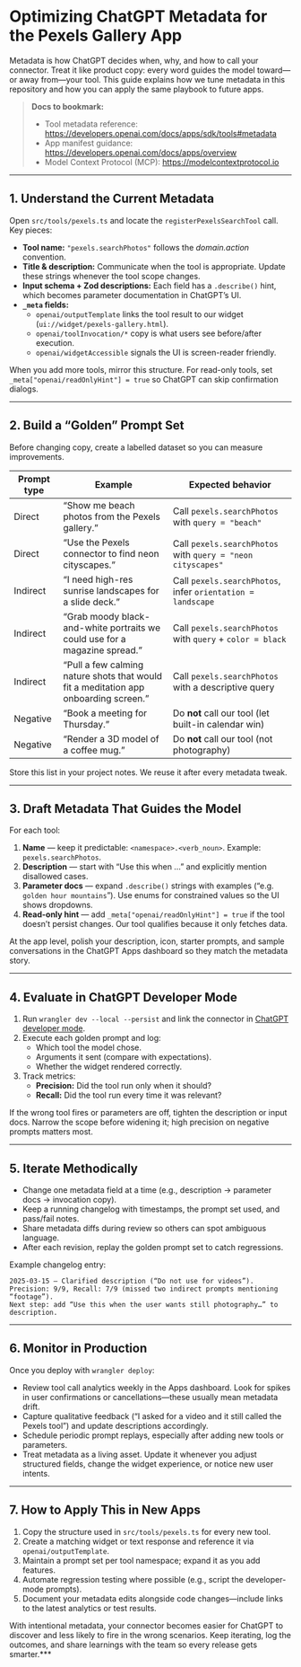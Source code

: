 # Optimizing ChatGPT Metadata for the Pexels Gallery App

Metadata is how ChatGPT decides when, why, and how to call your connector. Treat it like product copy: every word guides the model toward—or away from—your tool. This guide explains how we tune metadata in this repository and how you can apply the same playbook to future apps.

> **Docs to bookmark:**  
> - Tool metadata reference: https://developers.openai.com/docs/apps/sdk/tools#metadata  
> - App manifest guidance: https://developers.openai.com/docs/apps/overview  
> - Model Context Protocol (MCP): https://modelcontextprotocol.io

---

## 1. Understand the Current Metadata

Open `src/tools/pexels.ts` and locate the `registerPexelsSearchTool` call. Key pieces:

- **Tool name:** `"pexels.searchPhotos"` follows the *domain.action* convention.  
- **Title & description:** Communicate when the tool is appropriate. Update these strings whenever the tool scope changes.  
- **Input schema + Zod descriptions:** Each field has a `.describe()` hint, which becomes parameter documentation in ChatGPT’s UI.  
- **`_meta` fields:**  
  - `openai/outputTemplate` links the tool result to our widget (`ui://widget/pexels-gallery.html`).  
  - `openai/toolInvocation/*` copy is what users see before/after execution.  
  - `openai/widgetAccessible` signals the UI is screen-reader friendly.  

When you add more tools, mirror this structure. For read-only tools, set `_meta["openai/readOnlyHint"] = true` so ChatGPT can skip confirmation dialogs.

---

## 2. Build a “Golden” Prompt Set

Before changing copy, create a labelled dataset so you can measure improvements.

| Prompt type | Example | Expected behavior |
|-------------|---------|-------------------|
| Direct | “Show me beach photos from the Pexels gallery.” | Call `pexels.searchPhotos` with `query = "beach"` |
| Direct | “Use the Pexels connector to find neon cityscapes.” | Call `pexels.searchPhotos` with `query = "neon cityscapes"` |
| Indirect | “I need high-res sunrise landscapes for a slide deck.” | Call `pexels.searchPhotos`, infer `orientation = landscape` |
| Indirect | “Grab moody black-and-white portraits we could use for a magazine spread.” | Call `pexels.searchPhotos` with `query` + `color = black` |
| Indirect | “Pull a few calming nature shots that would fit a meditation app onboarding screen.” | Call `pexels.searchPhotos` with a descriptive query |
| Negative | “Book a meeting for Thursday.” | Do **not** call our tool (let built-in calendar win) |
| Negative | “Render a 3D model of a coffee mug.” | Do **not** call our tool (not photography) |

Store this list in your project notes. We reuse it after every metadata tweak.

---

## 3. Draft Metadata That Guides the Model

For each tool:

1. **Name** — keep it predictable: `<namespace>.<verb_noun>`. Example: `pexels.searchPhotos`.  
2. **Description** — start with “Use this when …” and explicitly mention disallowed cases.  
3. **Parameter docs** — expand `.describe()` strings with examples (“e.g. `golden hour mountains`”). Use enums for constrained values so the UI shows dropdowns.  
4. **Read-only hint** — add `_meta["openai/readOnlyHint"] = true` if the tool doesn’t persist changes. Our tool qualifies because it only fetches data.

At the app level, polish your description, icon, starter prompts, and sample conversations in the ChatGPT Apps dashboard so they match the metadata story.

---

## 4. Evaluate in ChatGPT Developer Mode

1. Run `wrangler dev --local --persist` and link the connector in [ChatGPT developer mode](https://developers.openai.com/apps).  
2. Execute each golden prompt and log:
   - Which tool the model chose.  
   - Arguments it sent (compare with expectations).  
   - Whether the widget rendered correctly.  
3. Track metrics:
   - **Precision:** Did the tool run only when it should?  
   - **Recall:** Did the tool run every time it was relevant?  

If the wrong tool fires or parameters are off, tighten the description or input docs. Narrow the scope before widening it; high precision on negative prompts matters most.

---

## 5. Iterate Methodically

- Change one metadata field at a time (e.g., description → parameter docs → invocation copy).  
- Keep a running changelog with timestamps, the prompt set used, and pass/fail notes.  
- Share metadata diffs during review so others can spot ambiguous language.  
- After each revision, replay the golden prompt set to catch regressions.

Example changelog entry:

```
2025-03-15 — Clarified description (“Do not use for videos”).  
Precision: 9/9, Recall: 7/9 (missed two indirect prompts mentioning “footage”).  
Next step: add “Use this when the user wants still photography…” to description.
```

---

## 6. Monitor in Production

Once you deploy with `wrangler deploy`:

- Review tool call analytics weekly in the Apps dashboard. Look for spikes in user confirmations or cancellations—these usually mean metadata drift.  
- Capture qualitative feedback (“I asked for a video and it still called the Pexels tool”) and update descriptions accordingly.  
- Schedule periodic prompt replays, especially after adding new tools or parameters.  
- Treat metadata as a living asset. Update it whenever you adjust structured fields, change the widget experience, or notice new user intents.

---

## 7. How to Apply This in New Apps

1. Copy the structure used in `src/tools/pexels.ts` for every new tool.  
2. Create a matching widget or text response and reference it via `openai/outputTemplate`.  
3. Maintain a prompt set per tool namespace; expand it as you add features.  
4. Automate regression testing where possible (e.g., script the developer-mode prompts).  
5. Document your metadata edits alongside code changes—include links to the latest analytics or test results.

With intentional metadata, your connector becomes easier for ChatGPT to discover and less likely to fire in the wrong scenarios. Keep iterating, log the outcomes, and share learnings with the team so every release gets smarter.***
